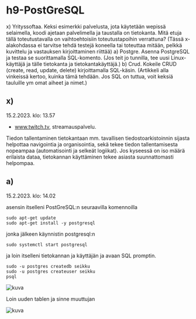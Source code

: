 # h9-PostGreSQL

x) Yrityssoftaa. Keksi esimerkki palvelusta, jota käytetään wepissä selaimella, koodi ajetaan palvelimella ja taustalla on tietokanta. Mitä etuja tällä toteutustavalla on vaihtoehtoisiin toteutustapoihin verrattuna? (Tässä x-alakohdassa ei tarvitse tehdä testejä koneella tai toteuttaa mitään, pelkkä kuvittelu ja vastauksen kirjoittaminen riittää)
a) Postgre. Asenna PostgreSQL ja testaa se suorittamalla SQL-komento. (Jos teit jo tunnilla, tee uusi Linux-käyttäjä ja tälle tietokanta ja tietokantakäyttäjä.)
b) Crud. Kokeile CRUD (create, read, update, delete) kirjoittamalla SQL-käsin. (Artikkeli alla vinkeissä kertoo, kuinka tämä tehdään. Jos SQL on tuttua, voit keksiä tauluille ym omat aiheet ja nimet.)

## x)

15.2.2023. klo: 13.57

- www.twitch.tv, streamauspalvelu.

Tiedon tallentaminen tietokantaan mm. tavallisen tiedostoarkistoinnin sijasta helpottaa navigointia ja organisointia, sekä tekee tiedon tallentamisesta nopeampaa (automatisointi ja selkeät logiikat). Jos kyseessä on iso määrä erilaista dataa, tietokannan käyttäminen tekee asiasta suunnattomasti helpompaa. 

## a) 

15.2.2023. klo: 14.02

asensin itselleni PostGreSQL:n seuraavilla komennoilla

    sudo apt-get update
    sudo apt-get install -y postgresql

jonka jälkeen käynnistin postgresql:n

    sudo systemctl start postgresql

ja loin itselleni tietokannan ja käyttäjän ja avaan SQL promptin.

    sudo -u postgres createdb seikku
    sudo -u postgres createuser seikku
    psql
   
![kuva](https://user-images.githubusercontent.com/105205141/219023321-c47e880c-7648-4f2d-b125-d11edf03f583.png)
    
Loin uuden tablen ja sinne muuttujan

![kuva](https://user-images.githubusercontent.com/105205141/219024398-73672e24-ac7a-4bba-b674-843a9c1205e6.png)

    

   
    
